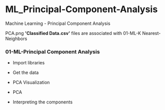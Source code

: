 # ML_Principal-Component-Analysis
Machine Learning - Principal Component Analysis

PCA.png
**'Classified Data.csv'**
files are associated with 01-ML-K Nearest-Neighbors

### 01-ML-Principal Component Analysis
- Import libraries

- Get the data

- PCA Visualization

- PCA

- Interpreting the components
